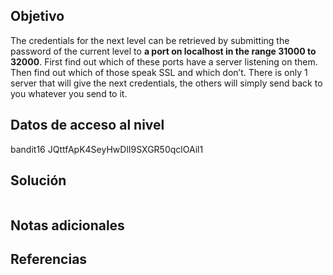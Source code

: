 ## Objetivo
The credentials for the next level can be retrieved by submitting the password of the current level to **a port on localhost in the range 31000 to 32000**. First find out which of these ports have a server listening on them. Then find out which of those speak SSL and which don’t. There is only 1 server that will give the next credentials, the others will simply send back to you whatever you send to it.
## Datos de acceso al nivel
bandit16
JQttfApK4SeyHwDlI9SXGR50qclOAil1
## Solución
```

```
## Notas adicionales

## Referencias